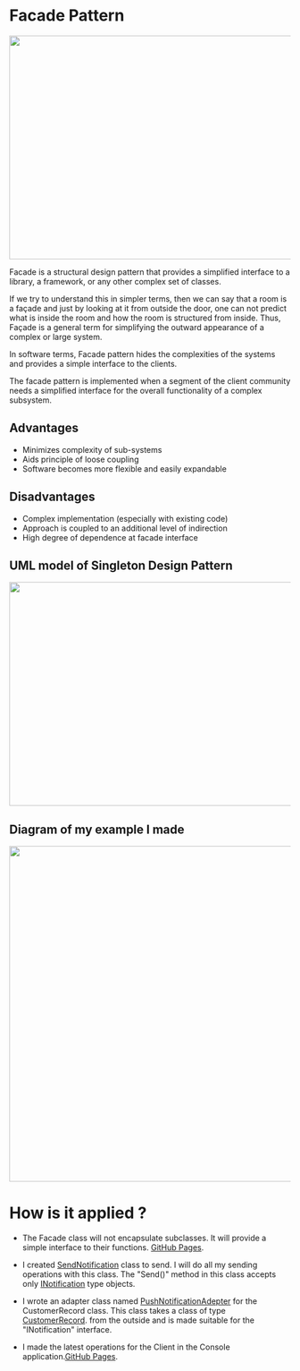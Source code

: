 # Facade Pattern

<img src="https://springframework.guru/wp-content/uploads/2015/07/Facade02.png" width="700" height="400">

Facade is a structural design pattern that provides a simplified interface to a library, a framework, or any other complex set of classes.

If we try to understand this in simpler terms, then we can say that a room is a façade and just by looking at it from outside the door, one can not predict what is inside the room and how the room is structured from inside. Thus, Façade is a general term for simplifying the outward appearance of a complex or large system.

In software terms, Facade pattern hides the complexities of the systems and provides a simple interface to the clients.

The facade pattern is implemented when a segment of the client community needs a simplified interface for the overall functionality of a complex subsystem.

## Advantages	                                        
- Minimizes complexity of sub-systems	                
- Aids principle of loose coupling	              
- Software becomes more flexible and easily expandable	
## Disadvantages
- Complex implementation (especially with existing code)
- Approach is coupled to an additional level of indirection
- High degree of dependence at facade interface


## UML model of Singleton Design Pattern

<img src="http://cagataykiziltan.net/wp-content/uploads/2018/09/Facade-Design-Pattern-in-C-UML-Diagram.png" width="600" height="400">

## Diagram of my example I made

<img src="https://user-images.githubusercontent.com/96787308/158079166-b3a1cf4f-5023-47cc-979c-31425eef7284.png" width="800" height="600">

# How is it applied ?

- The Facade class will not encapsulate subclasses. It will provide a simple interface to their functions. [GitHub Pages](https://github.com/oguzhanKomcu/Design_Patterns/blob/master/Structural_Patterns/Facade__Pattern/FacadeManufacturer.cs).

- I created [SendNotification](https://github.com/oguzhanKomcu/Design_Patterns/blob/master/Structural_Patterns/Adapter_Pattern/Adapter/SendNotification.cs) class to send. I will do all my sending operations with this class. The "Send()" method in this class accepts only [INotification](https://github.com/oguzhanKomcu/Design_Patterns/blob/master/Structural_Patterns/Adapter_Pattern/Interface/INotification.cs) type objects.
 
- I wrote an adapter class named [PushNotificationAdepter](https://github.com/oguzhanKomcu/Design_Patterns/blob/master/Structural_Patterns/Adapter_Pattern/Adapter/PushNotificationAdepter.cs) for the CustomerRecord class. This class takes a class of type [CustomerRecord](https://github.com/oguzhanKomcu/Design_Patterns/blob/master/Structural_Patterns/Adapter_Pattern/Model/CustomerRecord.cs). from the outside and is made suitable for the "INotification" interface.

- I made the latest operations for the Client in the Console application.[GitHub Pages](https://github.com/oguzhanKomcu/Design_Patterns/blob/master/Structural_Patterns/Adapter_Pattern/Program.cs).

